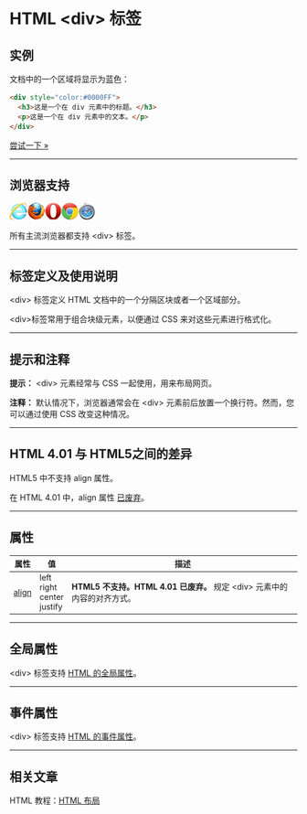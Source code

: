 # HTML &lt;div&gt; 标签

## 实例

文档中的一个区域将显示为蓝色：

```HTML
<div style="color:#0000FF">
  <h3>这是一个在 div 元素中的标题。</h3>
  <p>这是一个在 div 元素中的文本。</p>
</div>
```

[尝试一下 »](http://www.runoob.com/try/try.php?filename=tryhtml_div_test)

--------

## 浏览器支持

![Internet Explorer](images/compatible_ie.gif)![Firefox](images/compatible_firefox.gif)![Opera](images/compatible_opera.gif)![Google Chrome](images/compatible_chrome.gif)![Safari](images/compatible_safari.gif)

所有主流浏览器都支持 &lt;div&gt; 标签。

--------

## 标签定义及使用说明

&lt;div&gt; 标签定义 HTML 文档中的一个分隔区块或者一个区域部分。

&lt;div&gt;标签常用于组合块级元素，以便通过 CSS 来对这些元素进行格式化。

--------

## 提示和注释

**提示：** &lt;div&gt; 元素经常与 CSS 一起使用，用来布局网页。

**注释：** 默认情况下，浏览器通常会在 &lt;div&gt; 元素前后放置一个换行符。然而，您可以通过使用 CSS 改变这种情况。

--------

## HTML 4.01 与 HTML5之间的差异

HTML5 中不支持 align 属性。

在 HTML 4.01 中，align 属性 [已废弃](javascript:NewWindow('/try/deprecated.htm'))。

--------

## 属性

| 属性 | 值 | 描述 |
| ---- | ---- | ---- |
| [align](att-div-align.html) | left<br/>right<br/>center<br/>justify | **HTML5 不支持。HTML 4.01 已废弃。** 规定 &lt;div&gt; 元素中的内容的对齐方式。 |

--------

## 全局属性

&lt;div&gt; 标签支持 [HTML 的全局属性](003_ref-standardattributes.md)。

--------

## 事件属性

&lt;div&gt; 标签支持 [HTML 的事件属性](004_ref-eventattributes.md)。

--------

## 相关文章

HTML 教程：[HTML 布局](html-layout.html)

